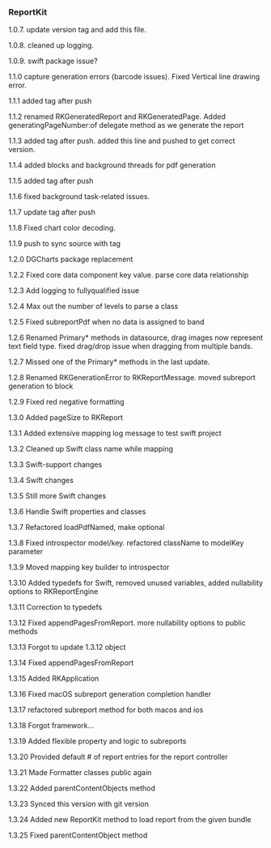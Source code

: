 ### ReportKit
1.0.7. update version tag and add this file. 

1.0.8. cleaned up logging.

1.0.9. swift package issue?

1.1.0 capture generation errors (barcode issues). Fixed Vertical line drawing error. 

1.1.1 added tag after push

1.1.2 renamed RKGeneratedReport and RKGeneratedPage. Added generatingPageNumber:of delegate method as we generate the report

1.1.3 added tag after push. added this line and pushed to get correct version.

1.1.4 added blocks and background threads for pdf generation

1.1.5 added tag after push

1.1.6 fixed background task-related issues.

1.1.7 update tag after push

1.1.8 Fixed chart color decoding.  

1.1.9 push to sync source with tag

1.2.0 DGCharts package replacement

1.2.2 Fixed core data component key value. parse core data relationship

1.2.3 Add logging to fullyqualified issue

1.2.4 Max out the number of levels to parse a class

1.2.5 Fixed subreportPdf when no data is assigned to band

1.2.6 Renamed Primary* methods in datasource, drag images now represent text field type. fixed drag/drop issue when dragging from multiple bands. 

1.2.7 Missed one of the Primary* methods in the last update.

1.2.8 Renamed RKGenerationError to RKReportMessage. moved subreport generation to block 

1.2.9 Fixed red negative formatting

1.3.0 Added pageSize to RKReport 

1.3.1 Added extensive mapping log message to test swift project

1.3.2 Cleaned up Swift class name while mapping

1.3.3 Swift-support changes

1.3.4 Swift changes

1.3.5 Still more Swift changes

1.3.6 Handle Swift properties and classes

1.3.7 Refactored loadPdfNamed, make optional

1.3.8 Fixed introspector model/key. refactored className to modelKey parameter

1.3.9 Moved mapping key builder to introspector 

1.3.10 Added typedefs for Swift, removed unused variables, added nullability options to RKReportEngine

1.3.11 Correction to typedefs

1.3.12 Fixed appendPagesFromReport. more nullability options to public methods

1.3.13 Forgot to update 1.3.12 object

1.3.14 Fixed appendPagesFromReport

1.3.15 Added RKApplication

1.3.16 Fixed macOS subreport generation completion handler

1.3.17 refactored subreport method for both macos and ios

1.3.18 Forgot framework...

1.3.19 Added flexible property and logic to subreports

1.3.20 Provided default # of report entries for the report controller

1.3.21 Made Formatter classes public again

1.3.22 Added parentContentObjects method

1.3.23 Synced this version with git version

1.3.24 Added new ReportKit method to load report from the given bundle

1.3.25 Fixed parentContentObject method
